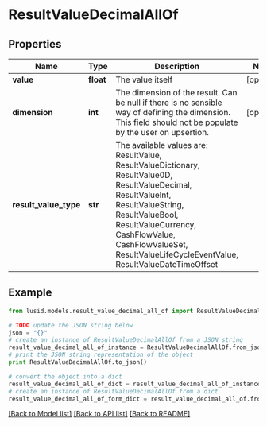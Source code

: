 # ResultValueDecimalAllOf


## Properties
Name | Type | Description | Notes
------------ | ------------- | ------------- | -------------
**value** | **float** | The value itself | [optional] 
**dimension** | **int** | The dimension of the result. Can be null if there is no sensible way of defining the dimension. This field should not be  populate by the user on upsertion. | [optional] 
**result_value_type** | **str** | The available values are: ResultValue, ResultValueDictionary, ResultValue0D, ResultValueDecimal, ResultValueInt, ResultValueString, ResultValueBool, ResultValueCurrency, CashFlowValue, CashFlowValueSet, ResultValueLifeCycleEventValue, ResultValueDateTimeOffset | 

## Example

```python
from lusid.models.result_value_decimal_all_of import ResultValueDecimalAllOf

# TODO update the JSON string below
json = "{}"
# create an instance of ResultValueDecimalAllOf from a JSON string
result_value_decimal_all_of_instance = ResultValueDecimalAllOf.from_json(json)
# print the JSON string representation of the object
print ResultValueDecimalAllOf.to_json()

# convert the object into a dict
result_value_decimal_all_of_dict = result_value_decimal_all_of_instance.to_dict()
# create an instance of ResultValueDecimalAllOf from a dict
result_value_decimal_all_of_form_dict = result_value_decimal_all_of.from_dict(result_value_decimal_all_of_dict)
```
[[Back to Model list]](../README.md#documentation-for-models) [[Back to API list]](../README.md#documentation-for-api-endpoints) [[Back to README]](../README.md)


